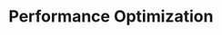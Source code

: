 # Performance Optimization

<!--
我们将任务分为如下五种类型：

1. 轻量级同步任务：仅仅执行一些简单的计算或数据处理，执行时间非常短，无须计算资源。适用于对其他任务结果的简单汇总。
2. 计算密集型同步任务：需要进行计算，需要占据计算资源，执行时间可能较长。适用于需要根据模型生成结果进行计算的场景。
3. I/O密集型异步任务：需要进行I/O操作，多数执行时间用于等待I/O操作完成。适用于需要对外部资源进行访问来获取数据的场景，如调用 API 实现 LLM-as-a-Judge 评测。
4. 计算密集型批量同步任务：需要批量进行计算，需要占据计算资源，执行时间可能较长。适用于需要进行计算，且用于计算的程序内部实现了并行机制，因此需要批量提供数据进行计算的场景。
5. I/O密集型批量异步任务：需要批量进行I/O操作。与计算密集型批量任务类似，但需要调用外部接口来进行批量处理。

根据每一种任务的特点，我们选用合适的执行方式来执行这些任务：

1. 轻量级同步任务：在主节点中启动一个线程池执行这些任务，同时设置 `chunksize=64` 以降低线程切换的开销。
2. 计算密集型同步任务：将这些任务作为 Task 交由 Ray 进行调度和执行，Ray 会自动选择合适的资源来执行这些任务。
3. I/O密集型异步任务：启动一个 Ray Actor 提供事件循环，将这些任务在该 Actor 中异步执行。
4. 计算密集型批量同步任务：启动一个 `Receiver` Actor，在其上异步执行多个 Receiver，作用为等待批量同步执行后的单个结果；同时启动一个独立的 Actor 用于批量执行计算密集型任务，交由 Ray 进行调度和执行。
5. I/O密集型批量异步任务：与计算密集型批量同步任务类似，不同之处在于用于执行批量任务的 Task 将不会被 Ray 单独调度，而是与 Receiver 放在同一个事件循环中执行。

如果你的评估任务包含了多种任务的特征，比如需要先请求 API 之后再进行大量计算，那么你可以将这些任务拆分成多个子任务，分别使用不同的执行方式来执行。这样可以充分利用 Ray 的并行能力，提高评估效率。
 -->
